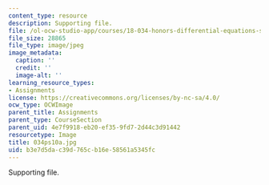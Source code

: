 ```yaml
---
content_type: resource
description: Supporting file.
file: /ol-ocw-studio-app/courses/18-034-honors-differential-equations-spring-2004/b3e7d5dac39d765cb16e58561a5345fc_034ps10a.jpg
file_size: 28865
file_type: image/jpeg
image_metadata:
  caption: ''
  credit: ''
  image-alt: ''
learning_resource_types:
- Assignments
license: https://creativecommons.org/licenses/by-nc-sa/4.0/
ocw_type: OCWImage
parent_title: Assignments
parent_type: CourseSection
parent_uid: 4e7f9918-eb20-ef35-9fd7-2d44c3d91442
resourcetype: Image
title: 034ps10a.jpg
uid: b3e7d5da-c39d-765c-b16e-58561a5345fc
---
```

Supporting file.